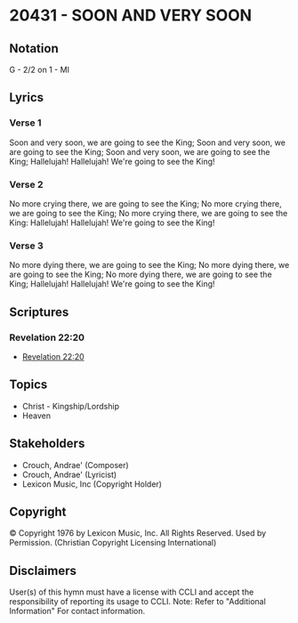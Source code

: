 # 20431 - SOON AND VERY SOON

## Notation

G - 2/2 on 1 - MI

## Lyrics

### Verse 1

Soon and very soon, we are going to see the King; Soon and very soon, we are going to see the King; Soon and very soon, we are going to see the King; Hallelujah! Hallelujah! We're going to see the King!

### Verse 2

No more crying there, we are going to see the King; No more crying there, we are going to see the King; No more crying there, we are going to see the King: Hallelujah! Hallelujah! We're going to see the King!

### Verse 3

No more dying there, we are going to see the King; No more dying there, we are going to see the King; No more dying there, we are going to see the King; Hallelujah! Hallelujah! We're going to see the King!


## Scriptures

### Revelation 22:20

- [Revelation 22:20](https://www.biblegateway.com/passage/?search=Revelation%2022%3A20)


## Topics

- Christ - Kingship/Lordship
- Heaven

## Stakeholders

- Crouch, Andrae' (Composer)
- Crouch, Andrae' (Lyricist)
- Lexicon Music, Inc (Copyright Holder)

## Copyright

© Copyright 1976 by Lexicon Music, Inc. All Rights Reserved. Used by Permission.
(Christian Copyright Licensing International)

## Disclaimers

User(s) of this hymn must have a license with CCLI and accept the responsibility of reporting its usage to CCLI.
Note: Refer to "Additional Information" For contact information.

